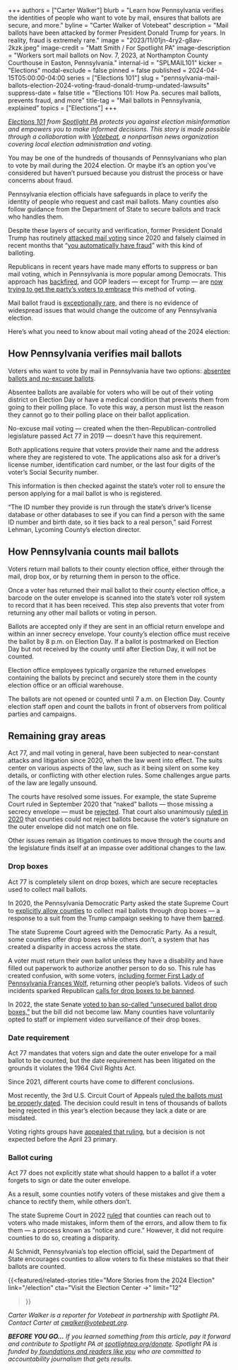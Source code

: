 +++
authors = ["Carter Walker"]
blurb = "Learn how Pennsylvania verifies the identities of people who want to vote by mail, ensures that ballots are secure, and more."
byline = "Carter Walker of Votebeat"
description = "Mail ballots have been attacked by former President Donald Trump for years. In reality, fraud is extremely rare."
image = "2023/11/01jn-4ry2-g8av-2kzk.jpeg"
image-credit = "Matt Smith / For Spotlight PA"
image-description = "Workers sort mail ballots on Nov. 7, 2023, at Northampton County Courthouse in Easton, Pennsylvania."
internal-id = "SPLMAIL101"
kicker = "Elections"
modal-exclude = false
pinned = false
published = 2024-04-15T05:00:00-04:00
series = ["Elections 101"]
slug = "pennsylvania-mail-ballots-election-2024-voting-fraud-donald-trump-undated-lawsuits"
suppress-date = false
title = "Elections 101: How Pa. secures mail ballots, prevents fraud, and more"
title-tag = "Mail ballots in Pennsylvania, explained"
topics = ["Elections"]
+++

<a href="https://www.spotlightpa.org/series/elections-101/"><em>Elections 101</em></a><em> from </em><a href="https://www.spotlightpa.org/"><em>Spotlight PA</em></a><em> protects you against election misinformation and empowers you to make informed decisions. This story is made possible through a collaboration with </em><a href="https://www.votebeat.org/"><em>Votebeat</em></a><em>, a nonpartisan news organization covering local election administration and voting.</em>

You may be one of the hundreds of thousands of Pennsylvanians who plan to vote by mail during the 2024 election. Or maybe it’s an option you’ve considered but haven’t pursued because you distrust the process or have concerns about fraud.

Pennsylvania election officials have safeguards in place to verify the identity of people who request and cast mail ballots. Many counties also follow guidance from the Department of State to secure ballots and track who handles them.

Despite these layers of security and verification, former President Donald Trump has routinely <a href="https://www.factcheck.org/2020/09/trumps-repeated-false-attacks-on-mail-in-ballots/">attacked mail voting</a> since 2020 and falsely claimed in recent months that “<a href="https://www.washingtonpost.com/elections/2024/03/28/trump-mail-early-voting-republicans/">you automatically have fraud</a>” with this kind of balloting.

<script src="https://www.spotlightpa.org/embed.js" async></script><div data-spl-embed-version="1" data-spl-src="https://www.spotlightpa.org/embeds/newsletter/"></div>

Republicans in recent years have made many efforts to suppress or ban mail voting, which in Pennsylvania is more popular among Democrats. This approach has <a href="https://www.politico.com/live-updates/2024/03/28/congress/gop-recruit-mail-in-ballots-worries-mccormick-pennsylvania-senate-00149567">backfired</a>, and GOP leaders — except for Trump — are <a href="https://www.nbcnews.com/politics/2024-election/republicans-trump-mail-voting-resistance-rnc-rcna145599">now trying to get the party’s voters to embrace</a> this method of voting.

Mail ballot fraud is <a href="https://www.washingtonpost.com/politics/minuscule-number-of-potentially-fraudulent-ballots-in-states-with-universal-mail-voting-undercuts-trump-claims-about-election-risks/2020/06/08/1e78aa26-a5c5-11ea-bb20-ebf0921f3bbd_story.html">exceptionally rare</a>, and there is no evidence of widespread issues that would change the outcome of any Pennsylvania election.

Here’s what you need to know about mail voting ahead of the 2024 election:

## How Pennsylvania verifies mail ballots

Voters who want to vote by mail in Pennsylvania have two options: <a href="https://www.spotlightpa.org/news/2024/04/pennsylvania-primary-election-2024-mail-ballot-how-to-request-fill-out-return/">absentee ballots and no-excuse ballots</a>.

Absentee ballots are available for voters who will be out of their voting district on Election Day or have a medical condition that prevents them from going to their polling place. To vote this way, a person must list the reason they cannot go to their polling place on their ballot application.

No-excuse mail voting — created when the then-Republican-controlled legislature passed Act 77 in 2019 — doesn’t have this requirement.

Both applications require that voters provide their name and the address where they are registered to vote. The applications also ask for a driver’s license number, identification card number, or the last four digits of the voter’s Social Security number.

This information is then checked against the state’s voter roll to ensure the person applying for a mail ballot is who is registered.

“The ID number they provide is run through the state’s driver’s license database or other databases to see if you can find a person with the same ID number and birth date, so it ties back to a real person,” said Forrest Lehman, Lycoming County’s election director.

## How Pennsylvania counts mail ballots

Voters return mail ballots to their county election office, either through the mail, drop box, or by returning them in person to the office.

Once a voter has returned their mail ballot to their county election office, a barcode on the outer envelope is scanned into the state’s voter roll system to record that it has been received. This step also prevents that voter from returning any other mail ballots or voting in person.

Ballots are accepted only if they are sent in an official return envelope and within an inner secrecy envelope. Your county’s election office must receive the ballot by 8 p.m. on Election Day. If a ballot is postmarked on Election Day but not received by the county until after Election Day, it will not be counted.

Election office employees typically organize the returned envelopes containing the ballots by precinct and securely store them in the county election office or an official warehouse.

The ballots are not opened or counted until 7 a.m. on Election Day. County election staff open and count the ballots in front of observers from political parties and campaigns.

## Remaining gray areas

Act 77, and mail voting in general, have been subjected to near-constant attacks and litigation since 2020, when the law went into effect. The suits center on various aspects of the law, such as it being silent on some key details, or conflicting with other election rules. Some challenges argue parts of the law are legally unsound.

The courts have resolved some issues. For example, the state Supreme Court ruled in September 2020 that “naked” ballots — those missing a secrecy envelope — must be <a href="https://www.nbcnews.com/politics/2020-election/naked-ballots-explained-pennsylvania-new-court-ruling-complicates-mail-voting-n1241017">rejected</a>. That court also unanimously <a href="https://www.democracydocket.com/cases/pennsylvania-kings-bench-petition/">ruled in 2020</a> that counties could not reject ballots because the voter’s signature on the outer envelope did not match one on file.

Other issues remain as litigation continues to move through the courts and the legislature finds itself at an impasse over additional changes to the law.

<script src="https://www.spotlightpa.org/embed.js" async></script><div data-spl-embed-version="1" data-spl-src="https://www.spotlightpa.org/embeds/donate/"></div>

### Drop boxes

Act 77 is completely silent on drop boxes, which are secure receptacles used to collect mail ballots.

In 2020, the Pennsylvania Democratic Party asked the state Supreme Court to <a href="https://www.inquirer.com/politics/election/pennsylvania-democrats-election-lawsuit-trump-rnc-20200713.html">explicitly allow counties</a> to collect mail ballots through drop boxes — a response to a suit from the Trump campaign seeking to have them <a href="https://whyy.org/articles/judge-rejects-trump-lawsuit-over-pa-ballot-drop-boxes/">barred</a>.

The state Supreme Court agreed with the Democratic Party. As a result, some counties offer drop boxes while others don’t, a system that has created a disparity in access across the state.

A voter must return their own ballot unless they have a disability and have filled out paperwork to authorize another person to do so. This rule has created confusion, with some voters, <a href="https://www.spotlightpa.org/news/2021/11/pa-tom-wolf-mail-ballot-election-law-violation/">including former First Lady of Pennsylvania Frances Wolf</a>, returning other people’s ballots. Videos of such incidents sparked Republican <a href="https://www.washingtonpost.com/nation/2022/11/05/pennsylvania-voters-ballot-box/">calls for drop boxes to be banned</a>.

In 2022, the state Senate <a href="https://www.pasenategop.com/news/senate-votes-to-ban-unsecured-ballot-drop-boxes-and-private-funding-of-election-operations/">voted to ban so-called “unsecured ballot drop boxes,”</a> but the bill did not become law. Many counties have voluntarily opted to staff or implement video surveillance of their drop boxes.

### Date requirement

Act 77 mandates that voters sign and date the outer envelope for a mail ballot to be counted, but the date requirement has been litigated on the grounds it violates the 1964 Civil Rights Act.

Since 2021, different courts have come to different conclusions.

Most recently, the 3rd U.S. Circuit Court of Appeals <a href="https://www.votebeat.org/pennsylvania/2024/03/29/undated-mail-ballots-third-circuit-court-ruling-materiality/">ruled the ballots must be properly dated</a>. The decision could result in tens of thousands of ballots being rejected in this year’s election because they lack a date or are misdated.

Voting rights groups have <a href="https://www.spotlightpa.org/news/2024/04/pennsylvania-election-2024-undated-mail-ballots-appeal-federal-lawsuit/">appealed that ruling</a>, but a decision is not expected before the April 23 primary.

### Ballot curing

Act 77 does not explicitly state what should happen to a ballot if a voter forgets to sign or date the outer envelope.

As a result, some counties notify voters of these mistakes and give them a chance to rectify them, while others don’t.

The state Supreme Court in 2022 <a href="https://www.wesa.fm/politics-government/2022-10-22/justices-take-undated-ballot-case-dont-halt-ballot-curing">ruled</a> that counties can reach out to voters who made mistakes, inform them of the errors, and allow them to fix them — a process known as “notice and cure.” However, it did not require counties to do so, creating a disparity.

Al Schmidt, Pennsylvania’s top election official, said the Department of State encourages counties to allow voters to fix these mistakes so that their ballots are counted.

{{<featured/related-stories 
  title="More Stories from the 2024 Election" 
  link="/election"
  cta="Visit the Election Center →"
  limit="12"
>}}

<em>Carter Walker is a reporter for Votebeat in partnership with Spotlight PA. Contact Carter at </em><a href="mailto:cwalker@votebeat.org"><em>cwalker@votebeat.org</em></a><em>.</em>

<strong><em>BEFORE YOU GO…</em></strong><em> If you learned something from this article, pay it forward and contribute to Spotlight PA at </em><a href="https://www.spotlightpa.org/donate"><em>spotlightpa.org/donate</em></a><em>. Spotlight PA is funded by</em><a href="https://www.spotlightpa.org/support"><em> foundations and readers like you</em></a><em> who are committed to accountability journalism that gets results.</em>

